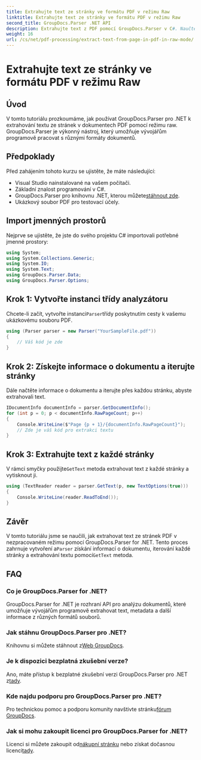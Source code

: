 ```yaml
---
title: Extrahujte text ze stránky ve formátu PDF v režimu Raw
linktitle: Extrahujte text ze stránky ve formátu PDF v režimu Raw
second_title: GroupDocs.Parser .NET API
description: Extrahujte text z PDF pomocí GroupDocs.Parser v C#. Naučte se efektivní extrakci textu PDF pomocí této výkonné knihovny .NET.
weight: 16
url: /cs/net/pdf-processing/extract-text-from-page-in-pdf-in-raw-mode/
---
```


# Extrahujte text ze stránky ve formátu PDF v režimu Raw

## Úvod
V tomto tutoriálu prozkoumáme, jak používat GroupDocs.Parser pro .NET k extrahování textu ze stránek v dokumentech PDF pomocí režimu raw. GroupDocs.Parser je výkonný nástroj, který umožňuje vývojářům programově pracovat s různými formáty dokumentů.
## Předpoklady
Před zahájením tohoto kurzu se ujistěte, že máte následující:
- Visual Studio nainstalované na vašem počítači.
- Základní znalost programování v C#.
- GroupDocs.Parser pro knihovnu .NET, kterou můžete[stáhnout zde](https://releases.groupdocs.com/parser/net/).
- Ukázkový soubor PDF pro testovací účely.

## Import jmenných prostorů
Nejprve se ujistěte, že jste do svého projektu C# importovali potřebné jmenné prostory:
```csharp
using System;
using System.Collections.Generic;
using System.IO;
using System.Text;
using GroupDocs.Parser.Data;
using GroupDocs.Parser.Options;
```
## Krok 1: Vytvořte instanci třídy analyzátoru
 Chcete-li začít, vytvořte instanci`Parser`třídy poskytnutím cesty k vašemu ukázkovému souboru PDF.
```csharp
using (Parser parser = new Parser("YourSampleFile.pdf"))
{
    // Váš kód je zde
}
```
## Krok 2: Získejte informace o dokumentu a iterujte stránky
Dále načtěte informace o dokumentu a iterujte přes každou stránku, abyste extrahovali text.
```csharp
IDocumentInfo documentInfo = parser.GetDocumentInfo();
for (int p = 0; p < documentInfo.RawPageCount; p++)
{
    Console.WriteLine($"Page {p + 1}/{documentInfo.RawPageCount}");
    // Zde je váš kód pro extrakci textu
}
```
## Krok 3: Extrahujte text z každé stránky
 V rámci smyčky použijte`GetText` metoda extrahovat text z každé stránky a vytisknout ji.
```csharp
using (TextReader reader = parser.GetText(p, new TextOptions(true)))
{
    Console.WriteLine(reader.ReadToEnd());
}
```

## Závěr
 V tomto tutoriálu jsme se naučili, jak extrahovat text ze stránek PDF v nezpracovaném režimu pomocí GroupDocs.Parser for .NET. Tento proces zahrnuje vytvoření a`Parser` získání informací o dokumentu, iterování každé stránky a extrahování textu pomocí`GetText` metoda.

## FAQ
### Co je GroupDocs.Parser for .NET?
GroupDocs.Parser for .NET je rozhraní API pro analýzu dokumentů, které umožňuje vývojářům programově extrahovat text, metadata a další informace z různých formátů souborů.
### Jak stáhnu GroupDocs.Parser pro .NET?
 Knihovnu si můžete stáhnout z[Web GroupDocs](https://releases.groupdocs.com/parser/net/).
### Je k dispozici bezplatná zkušební verze?
 Ano, máte přístup k bezplatné zkušební verzi GroupDocs.Parser pro .NET z[tady](https://releases.groupdocs.com/).
### Kde najdu podporu pro GroupDocs.Parser pro .NET?
 Pro technickou pomoc a podporu komunity navštivte stránku[fórum GroupDocs](https://forum.groupdocs.com/c/parser/17).
### Jak si mohu zakoupit licenci pro GroupDocs.Parser for .NET?
 Licenci si můžete zakoupit od[nákupní stránku](https://purchase.groupdocs.com/buy) nebo získat dočasnou licenci[tady](https://purchase.groupdocs.com/temporary-license/).